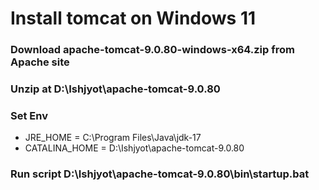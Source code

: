 # Install tomcat on Windows 11
### Download apache-tomcat-9.0.80-windows-x64.zip from Apache site
### Unzip at D:\Ishjyot\apache-tomcat-9.0.80
### Set Env 
* JRE_HOME = C:\Program Files\Java\jdk-17
* CATALINA_HOME = D:\Ishjyot\apache-tomcat-9.0.80
### Run script D:\Ishjyot\apache-tomcat-9.0.80\bin\startup.bat
